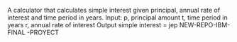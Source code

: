 A calculator that calculates simple interest given principal, annual rate of interest and time period in years. Input: p, principal amount t, time period in years r, annual rate of interest Output simple interest = jep
NEW-REPO-IBM-FINAL -PROYECT 
